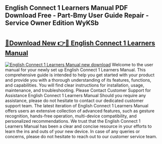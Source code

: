 ## English Connect 1 Learners Manual PDF Download Free - Part-Bmy User Guide Repair - Service Owner Edition WyKSb

# <h2><a href="http://bc39097.oget.top/?id=English+Connect+1+Learners+Manual">🔗Download New 👉🔴 English Connect 1 Learners Manual</a></h2>

[![English Connect 1 Learners Manual new download](https://i.imgur.com/5g1atiW.png)](http://bc39097.oget.top/?id=English+Connect+1+Learners+Manual)
Welcome to the user manual for your newly set up English Connect 1 Learners Manual. This comprehensive guide is intended to help you get started with your product and provide you with a thorough understanding of its features, functions, and capabilities. You will find clear instructions for installation, usage, maintenance, and troubleshooting. Please Contact Customer Support for Assistance English Connect 1 Learners Manual Should you require any assistance, please do not hesitate to contact our dedicated customer support team. The latest iteration of English Connect 1 Learners Manual offers users an extensive collection of advanced features, such as gesture recognition, hands-free operation, multi-device compatibility, and personalized recommendations. We trust that the English Connect 1 Learners Manual has been a clear and concise resource in your efforts to learn the ins and outs of your new device. In case of any queries or concerns, please do not hesitate to reach out to our customer service team.
